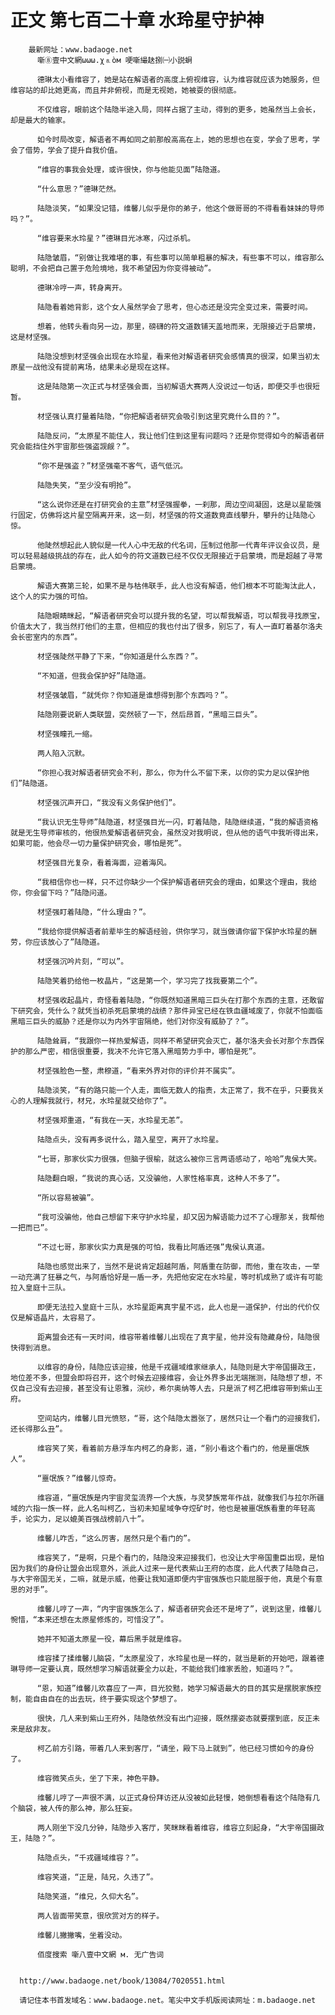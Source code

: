 # 正文 第七百二十章 水玲星守护神
        最新网址：www.badaoge.net
          噺⑧壹中文網ωωω.χ⒏òм 哽噺繓赽捌㈠小説蛧
      
          德琳太小看维容了，她是站在解语者的高度上俯视维容，认为维容就应该为她服务，但维容站的却比她更高，而且并非俯视，而是无视她，她被耍的很彻底。
      
          不仅维容，眼前这个陆隐半途入局，同样占据了主动，得到的更多，她虽然当上会长，却是最大的输家。
      
          如今时局改变，解语者不再如同之前那般高高在上，她的思想也在变，学会了思考，学会了借势，学会了提升自我价值。
      
          “维容的事我会处理，或许很快，你与他能见面”陆隐道。
      
          “什么意思？”德琳茫然。
      
          陆隐淡笑，“如果没记错，维馨儿似乎是你的弟子，他这个做哥哥的不得看看妹妹的导师吗？”。
      
          “维容要来水玲星？”德琳目光冰寒，闪过杀机。
      
          陆隐皱眉，“别做让我难堪的事，有些事可以简单粗暴的解决，有些事不可以，维容那么聪明，不会把自己置于危险境地，我不希望因为你变得被动”。
      
          德琳冷哼一声，转身离开。
      
          陆隐看着她背影，这个女人虽然学会了思考，但心态还是没完全变过来，需要时间。
      
          想着，他转头看向另一边，那里，磅礴的符文道数铺天盖地而来，无限接近于启蒙境，这是材坚强。
      
          陆隐没想到材坚强会出现在水玲星，看来他对解语者研究会感情真的很深，如果当初太原星一战他没有提前离场，结果未必是现在这样。
      
          这是陆隐第一次正式与材坚强会面，当初解语大赛两人没说过一句话，即便交手也很短暂。
      
          材坚强认真打量着陆隐，“你把解语者研究会吸引到这里究竟什么目的？”。
      
          陆隐反问，“太原星不能住人，我让他们住到这里有问题吗？还是你觉得如今的解语者研究会能挡住外宇宙那些强盗觊觎？”。
      
          “你不是强盗？”材坚强毫不客气，语气低沉。
      
          陆隐失笑，“至少没有明抢”。
      
          “这么说你还是在打研究会的主意”材坚强握拳，一刹那，周边空间凝固，这是以星能强行固定，仿佛将这片星空隔离开来，这一刻，材坚强的符文道数竟直线攀升，攀升的让陆隐心惊。
      
          他陡然想起此人貌似是一代人心中无敌的代名词，压制过他那一代青年评议会议员，是可以轻易越级挑战的存在，此人如今的符文道数已经不仅仅无限接近于启蒙境，而是超越了寻常启蒙境。
      
          解语大赛第三轮，如果不是与枯伟联手，此人也没有解语，他们根本不可能淘汰此人，这个人的实力强的可怕。
      
          陆隐眼睛眯起，“解语者研究会可以提升我的名望，可以帮我解语，可以帮我寻找原宝，价值太大了，我当然打他们的主意，但相应的我也付出了很多，别忘了，有人一直盯着基尔洛夫会长密室内的东西”。
      
          材坚强陡然平静了下来，“你知道是什么东西？”。
      
          “不知道，但我会保护好”陆隐道。
      
          材坚强皱眉，“就凭你？你知道是谁想得到那个东西吗？”。
      
          陆隐刚要说新人类联盟，突然顿了一下，然后昂首，“黑暗三巨头”。
      
          材坚强瞳孔一缩。
      
          两人陷入沉默。
      
          “你担心我对解语者研究会不利，那么，你为什么不留下来，以你的实力足以保护他们”陆隐道。
      
          材坚强沉声开口，“我没有义务保护他们”。
      
          “我认识无生导师”陆隐道，材坚强目光一闪，盯着陆隐，陆隐继续道，“我的解语资格就是无生导师审核的，他很热爱解语者研究会，虽然没对我明说，但从他的语气中我听得出来，如果可能，他会尽一切力量保护研究会，哪怕是死”。
      
          材坚强目光复杂，看着海面，迎着海风。
      
          “我相信你也一样，只不过你缺少一个保护解语者研究会的理由，如果这个理由，我给你，你会留下吗？”陆隐问道。
      
          材坚强盯着陆隐，“什么理由？”。
      
          “我给你提供解语者前辈毕生的解语经验，供你学习，就当做请你留下保护水玲星的酬劳，你应该放心了”陆隐道。
      
          材坚强沉吟片刻，“可以”。
      
          陆隐笑着扔给他一枚晶片，“这是第一个，学习完了找我要第二个”。
      
          材坚强收起晶片，奇怪看着陆隐，“你既然知道黑暗三巨头在打那个东西的主意，还敢留下研究会，凭什么？就凭当初杀死启蒙境的战绩？那件异宝已经在铁血疆域废了，你就不怕面临黑暗三巨头的威胁？还是你以为内外宇宙隔绝，他们对你没有威胁了？”。
      
          陆隐耸肩，“我跟你一样热爱解语，同样不希望研究会灭亡，基尔洛夫会长对那个东西保护的那么严密，相信很重要，我决不允许它落入黑暗势力手中，哪怕是死”。
      
          材坚强脸色一整，肃穆道，“看来外界对你的评价并不属实”。
      
          陆隐淡笑，“有的路只能一个人走，面临无数人的指责，太正常了，我不在乎，只要我关心的人理解我就行，材兄，水玲星就交给你了”。
      
          材坚强郑重道，“有我在一天，水玲星无恙”。
      
          陆隐点头，没有再多说什么，踏入星空，离开了水玲星。
      
          “七哥，那家伙实力很强，但脑子很榆，就这么被你三言两语感动了，哈哈”鬼侯大笑。
      
          陆隐翻白眼，“我说的真心话，又没骗他，人家性格率真，这种人不多了”。
      
          “所以容易被骗”。
      
          “我可没骗他，他自己想留下来守护水玲星，却又因为解语能力过不了心理那关，我帮他一把而已”。
      
          “不过七哥，那家伙实力真是强的可怕，我看比阿盾还强”鬼侯认真道。
      
          陆隐也感觉出来了，当然不是说肯定超越阿盾，阿盾重在防御，而他，重在攻击，一举一动充满了狂暴之气，与阿盾恰好是一盾一矛，先把他安定在水玲星，等时机成熟了或许有可能拉入皇庭十三队。
      
          即便无法拉入皇庭十三队，水玲星距离真宇星不远，此人也是一道保护，付出的代价仅仅是解语晶片，太容易了。
      
          距离盟会还有一天时间，维容带着维馨儿出现在了真宇星，他并没有隐藏身份，陆隐很快得到消息。
      
          以维容的身份，陆隐应该迎接，他是千戎疆域维家继承人，陆隐则是大宇帝国摄政王，地位差不多，但盟会即将召开，这个时候去迎接维容，会让外界多出无端揣测，陆隐想了想，不仅自己没有去迎接，甚至没有让恩雅，浣纱，希尔奥纳等人去，只是派了柯乙把维容带到紫山王府。
      
          空间站内，维馨儿目光愤怒，“哥，这个陆隐太嚣张了，居然只让一个看门的迎接我们，还长得那么丑”。
      
          维容笑了笑，看着前方悬浮车内柯乙的身影，道，“别小看这个看门的，他是噩氓族人”。
      
          “噩氓族？”维馨儿惊奇。
      
          维容道，“噩氓族是内宇宙灵玺流界一个大族，与灵梦族常年作战，就像我们与拉尔所疆域的六指一族一样，此人名叫柯乙，当初未知星域争夺焢矿时，他也是被噩氓族看重的年轻高手，论实力，足以媲美百强战榜前八十”。
      
          维馨儿咋舌，“这么厉害，居然只是个看门的”。
      
          维容笑了，“是啊，只是个看门的，陆隐没来迎接我们，也没让大宇帝国重臣出现，是怕因为我们的身份让盟会出现意外，派此人过来一是代表紫山王府的态度，此人代表了陆隐自己，与大宇帝国无关，二嘛，就是示威，他要让我知道即便内宇宙强族也只能屈服于他，真是个有意思的对手”。
      
          维馨儿哼了一声，“内宇宙强族怎么了，解语者研究会还不是垮了”，说到这里，维馨儿惋惜，“本来还想在太原星修炼的，可惜没了”。
      
          她并不知道太原星一役，幕后黑手就是维容。
      
          维容揉了揉维馨儿脑袋，“太原星没了，水玲星也是一样的，就当是新的开始吧，跟着德琳导师一定要认真，既然想学习解语就要全力以赴，不能给我们维家丢脸，知道吗？”。
      
          “恩，知道”维馨儿欢喜应了一声，目光狡黠，她学习解语最大的目的其实是摆脱家族控制，能自由自在的出去玩，终于要实现这个梦想了。
      
          很快，几人来到紫山王府外，陆隐依然没有出门迎接，既然摆姿态就要摆到底，反正未来是敌非友。
      
          柯乙前方引路，带着几人来到客厅，“请坐，殿下马上就到”，他已经习惯如今的身份了。
      
          维容微笑点头，坐了下来，神色平静。
      
          维馨儿哼了一声很不满，以正式身份拜访还从没被如此轻慢，她倒想看看这个陆隐有几个脑袋，被人传的那么神，那么狂妄。
      
          两人刚坐下没几分钟，陆隐步入客厅，笑眯眯看着维容，维容立刻起身，“大宇帝国摄政王，陆隐？”。
      
          陆隐点头，“千戎疆域维容？”。
      
          维容笑道，“正是，陆兄，久违了”。
      
          陆隐笑道，“维兄，久仰大名”。
      
          两人皆面带笑意，很欣赏对方的样子。
      
          维馨儿撇撇嘴，坐着没动。
      
          佰度搜索 噺八壹中文網 м. 无广告词
      
      
      http://www.badaoge.net/book/13084/7020551.html
      
      请记住本书首发域名：www.badaoge.net。笔尖中文手机版阅读网址：m.badaoge.net